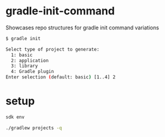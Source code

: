 # gradle-init-command
Showcases repo structures for gradle init command variations

```bash
$ gradle init

Select type of project to generate:
  1: basic
  2: application
  3: library
  4: Gradle plugin
Enter selection (default: basic) [1..4] 2
```

# setup

```bash
sdk env

./gradlew projects -q
```